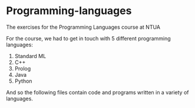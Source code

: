 # Programming-languages
The exercises for the Programming Languages course at NTUA

For the course, we had to get in touch with 5 different programming languages:

1. Standard ML
2. C++
3. Prolog
4. Java
5. Python

And so the following files contain code and programs written in a variety of languages.
